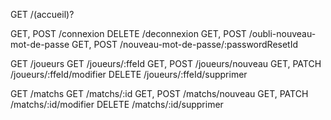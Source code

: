 GET /(accueil)?

GET, POST   /connexion
DELETE      /deconnexion
GET, POST   /oubli-nouveau-mot-de-passe
GET, POST   /nouveau-mot-de-passe/:passwordResetId

GET         /joueurs
GET         /joueurs/:ffeId
GET, POST   /joueurs/nouveau
GET, PATCH  /joueurs/:ffeId/modifier
DELETE      /joueurs/:ffeId/supprimer

GET         /matchs
GET         /matchs/:id
GET, POST   /matchs/nouveau
GET, PATCH  /matchs/:id/modifier
DELETE      /matchs/:id/supprimer